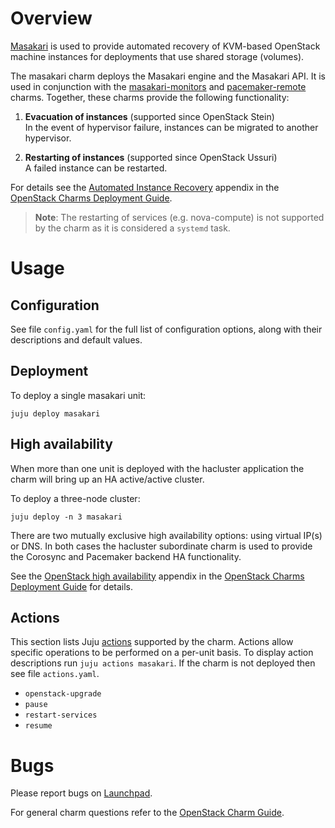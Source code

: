 # Overview

[Masakari][upstream-masakari] is used to provide automated recovery of
KVM-based OpenStack machine instances for deployments that use shared storage
(volumes).

The masakari charm deploys the Masakari engine and the Masakari API. It is used
in conjunction with the [masakari-monitors][masakari-monitors-charm] and
[pacemaker-remote][pacemaker-remote-charm] charms. Together, these charms
provide the following functionality:

   <!-- The next line has two trailing spaces. -->

1. **Evacuation of instances** (supported since OpenStack Stein)  
   In the event of hypervisor failure, instances can be migrated to another
   hypervisor.

   <!-- The next line has two trailing spaces. -->

1. **Restarting of instances** (supported since OpenStack Ussuri)  
   A failed instance can be restarted.

For details see the [Automated Instance Recovery][cdg-app-masakari] appendix in
the [OpenStack Charms Deployment Guide][cdg].

> **Note**: The restarting of services (e.g. nova-compute) is not supported by
  the charm as it is considered a `systemd` task.

# Usage

## Configuration

See file `config.yaml` for the full list of configuration options, along with
their descriptions and default values.

## Deployment

To deploy a single masakari unit:

    juju deploy masakari

## High availability

When more than one unit is deployed with the hacluster application the charm
will bring up an HA active/active cluster.

To deploy a three-node cluster:

    juju deploy -n 3 masakari

There are two mutually exclusive high availability options: using virtual IP(s)
or DNS. In both cases the hacluster subordinate charm is used to provide the
Corosync and Pacemaker backend HA functionality.

See the [OpenStack high availability][cdg-app-ha-apps] appendix in the
[OpenStack Charms Deployment Guide][cdg] for details.

## Actions

This section lists Juju [actions][juju-docs-actions] supported by the charm.
Actions allow specific operations to be performed on a per-unit basis. To
display action descriptions run `juju actions masakari`. If the charm is
not deployed then see file `actions.yaml`.

* `openstack-upgrade`
* `pause`
* `restart-services`
* `resume`

# Bugs

Please report bugs on [Launchpad][lp-bugs-charm-masakari].

For general charm questions refer to the [OpenStack Charm Guide][cg].

<!-- LINKS -->

[upstream-masakari]: https://docs.openstack.org/masakari
[cg]: https://docs.openstack.org/charm-guide
[cdg]: https://docs.openstack.org/project-deploy-guide/charm-deployment-guide/latest/index.html
[cdg-app-masakari]: https://docs.openstack.org/project-deploy-guide/charm-deployment-guide/latest/app-masakari.html
[cdg-app-ha-apps]: https://docs.openstack.org/project-deploy-guide/charm-deployment-guide/latest/app-ha.html#ha-applications
[lp-bugs-charm-masakari]: https://bugs.launchpad.net/charm-masakari/+filebug
[masakari-monitors-charm]: https://jaas.ai/masakari-monitors
[pacemaker-remote-charm]: https://jaas.ai/pacemaker-remote
[juju-docs-actions]: https://jaas.ai/docs/actions
